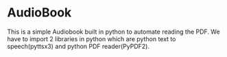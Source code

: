 # AudioBook
This is a simple Audiobook built in python to automate reading the PDF. We have to import 2 libraries in python which are python text to speech(pyttsx3) and python PDF reader(PyPDF2).
